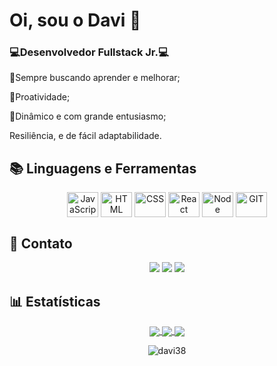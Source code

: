 #  Oi, sou o  Davi 👋

<h3><p>💻<strong>Desenvolvedor Fullstack Jr.</strong>💻</p></h3>

<p>🥇Sempre buscando aprender e melhorar;</p>
<p>🥈Proatividade;</p>
<p>🥉Dinâmico e com grande entusiasmo;</p>
<p>Resiliência, e de fácil adaptabilidade.</p>

## 📚 Linguagens e Ferramentas
<div align="center">
  <img align="center" alt="JavaScript" height="40" width="50" src="https://cdn.jsdelivr.net/gh/devicons/devicon/icons/javascript/javascript-original.svg">
  <img align="center" alt="HTML" height="40" width="50" src="https://cdn.jsdelivr.net/gh/devicons/devicon/icons/html5/html5-original-wordmark.svg">
  <img align="center" alt="CSS" height="40" width="50" src="https://cdn.jsdelivr.net/gh/devicons/devicon/icons/css3/css3-original-wordmark.svg">
  <img align="center" alt="React" height="40" width="50" src="https://cdn.jsdelivr.net/gh/devicons/devicon/icons/react/react-original-wordmark.svg">
  <!-- <img align="center" alt="MySQL" height="40" width="50" src="https://cdn.jsdelivr.net/gh/devicons/devicon/icons/mysql/mysql-original-wordmark.svg"> -->
  <img align="center" alt="Node" height="40" width="50" src="https://cdn.jsdelivr.net/gh/devicons/devicon/icons/nodejs/nodejs-original-wordmark.svg">
  <img align="center" alt="GIT" height="40" width="50" src="https://cdn.jsdelivr.net/gh/devicons/devicon/icons/git/git-original-wordmark.svg">
</div>
        
## 📱 Contato  
<div align="center">
  <a href= "https://www.linkedin.com/in/davialvesoliveira" target="_blank"><img src="https://img.shields.io/badge/-LinkedIn-%230077B5?style=for-the-badge&logo=linkedin&logoColor=white" target="_blank"></a> 
  <a href = "https://twitter.com/DaviAlvesOli" target="_blank"><img src="https://img.shields.io/badge/twitter-0054F7?style=for-the-badge&logo=twiter&logoColor=white" target="_blank"></a>
 <!-- <a href= "https://instagram.com/#" target="_blank"><img src="https://img.shields.io/badge/-Instagram-%23E4405F?style=for-the-badge&logo=instagram&logoColor=white" target="_blank"></a>  -->
  <a href = "mailto:davi3alves@gmail.com"><img src="https://img.shields.io/badge/-Gmail-%23333?style=for-the-badge&logo=gmail&logoColor=white" target="_blank"></a>
</div>

## 📊 Estatísticas 
 
<!--  <div align="center">
  <a href="https://github.com/davi38">
  <img height="130em" src="https://github-readme-stats.vercel.app/api?username=davi38&show_icons=true&theme=aura&include_all_commits=true&count_private=true"/>
  <img height="130em" src="https://github-readme-stats.vercel.app/api/top-langs/?username=davi38&layout=compact&langs_count=7&theme=aura"/>
  </div> -->
  <div align="center">
  <a href="https://github.com/anuraghazra/github-readme-stats">
  <img align="center" src="https://github-readme-stats.vercel.app/api?username=davi38&hide=issues&show_icons=true&theme=radical&hide_border=true" />
  </a>
<a href="https://github.com/anuraghazra/github-readme-stats">
  <img align="center" src="https://github-readme-stats.vercel.app/api/top-langs/?username=davi38&layout=compact&theme=radical&hide_border=true" />
</a>
<a href="https://git.io/streak-stats">
  <img align="center" src="https://github-readme-streak-stats.herokuapp.com?user=davi38&theme=radical&hide_border=true&date_format=j%20M%5B%20Y%5D" />
</a>
<p><img src="https://komarev.com/ghpvc/?username=davi38&label=Profile%20views&color=0e75b6&style=flat" alt="davi38" /></p>
  </div> 

